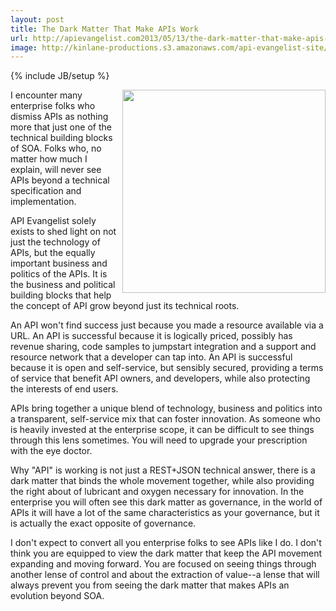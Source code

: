 ```yaml
---
layout: post
title: The Dark Matter That Make APIs Work
url: http://apievangelist.com2013/05/13/the-dark-matter-that-make-apis-work/
image: http://kinlane-productions.s3.amazonaws.com/api-evangelist-site/blog/dark-matter.jpeg
---
```

{% include JB/setup %}<p>
     <img src="https://s3.amazonaws.com/kinlane-productions/api-evangelist/dark-matter.jpeg" border="0" width="325" align="right" />
</p>
<p>
     I encounter many enterprise folks who dismiss APIs as nothing more that just one of the technical building blocks of SOA. Folks who, no matter how much I explain, will never see APIs beyond a technical specification and implementation.
</p>
<p>
     API Evangelist solely exists to shed light on not just the technology of APIs, but the equally important business and politics of the APIs. It is the business and political building blocks that help the concept of API grow beyond just its technical roots.
</p>
<p>
     An API won't find success just because you made a resource available via a URL. An API is successful because it is logically priced, possibly has revenue sharing, code samples to jumpstart integration and a support and resource network that a developer can tap into. An API is successful because it is open and self-service, but sensibly secured, providing a terms of service that benefit API owners, and developers, while also protecting the interests of end users.
</p>
<p>
     APIs bring together a unique blend of technology, business and politics into a transparent, self-service mix that can foster innovation. As someone who is heavily invested at the enterprise scope, it can be difficult to see things through this lens sometimes. You will need to upgrade your prescription with the eye doctor.
</p>
<p>
     Why "API" is working is not just a REST+JSON technical answer, there is a dark matter that binds the whole movement together, while also providing the right about of lubricant and oxygen necessary for innovation. In the enterprise you will often see this dark matter as governance, in the world of APIs it will have a lot of the same characteristics as your governance, but it is actually the exact opposite of governance.
</p>
<p>
     I don't expect to convert all you enterprise folks to see APIs like I do. I don't think you are equipped to view the dark matter that keep the API movement expanding and moving forward. You are focused on seeing things through another lense of control and about the extraction of value--a lense that will always prevent you from seeing the dark matter that makes APIs an evolution beyond SOA.
</p>
